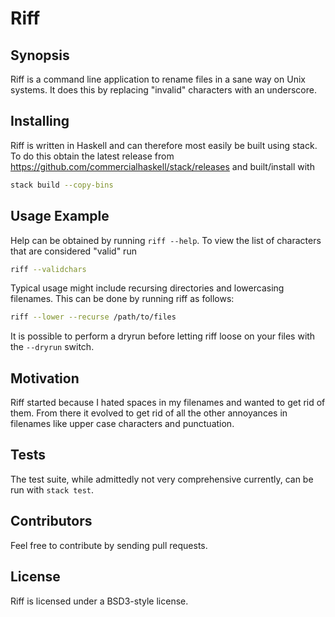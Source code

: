 # Riff
## Synopsis

Riff is a command line application to rename files in a sane way on Unix systems. It does this by replacing "invalid" characters with an underscore.

## Installing

Riff is written in Haskell and can therefore most easily be built using stack. To do this obtain the latest release from https://github.com/commercialhaskell/stack/releases and built/install with
```bash
stack build --copy-bins
```

## Usage Example

Help can be obtained by running `riff --help`. To view the list of characters that are considered "valid" run
```bash
riff --validchars
```

Typical usage might include recursing directories and lowercasing filenames. This can be done by running riff as follows:
```bash
riff --lower --recurse /path/to/files
```

It is possible to perform a dryrun before letting riff loose on your files with the `--dryrun` switch.

## Motivation

Riff started because I hated spaces in my filenames and wanted to get rid of them. From there it evolved to get rid of all the other annoyances in filenames like upper case characters and punctuation.

## Tests

The test suite, while admittedly not very comprehensive currently, can be run with `stack test`.

## Contributors

Feel free to contribute by sending pull requests.

## License

Riff is licensed under a BSD3-style license.

